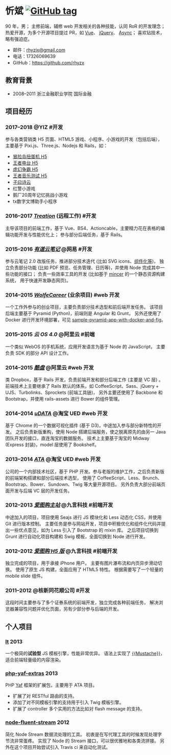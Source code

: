 # 忻斌 [![GitHub tag](https://img.shields.io/github/tag/rhyzx/rhyzx.github.io.svg)](https://github.com/rhyzx/rhyzx.github.io/tree/resume)

90 年，男；
主修前端，辅修 web 开发相关的各种技能，认同 RoR 的开发理念；
热爱开源，为多个开源项目提过 PR，如
[Vue](https://github.com/vuejs/vue/pulls?q=is%3Apr+author%3Arhyzx+is%3Aclosed)、
[jQuery](https://github.com/jquery/jquery/pull/1888)、
[Async](https://github.com/caolan/async/pull/216)；
喜欢钻技术，略有强迫症。

- 邮件：rhyzix@gmail.com
- 电话：17326069639
- GitHub：https://github.com/rhyzx


## 教育背景

- 2008–2011 浙江金融职业学院 国际金融


## 项目经历

### 2017–2018 @YIZ #开发
参与各类营销类 H5 页面、HTML5 游戏、小程序、小游戏的开发（包括后端），主要基于 Pixi.js、Three.js、Nodejs 和 Rails，如：
- [冒险岛扭蛋机 H5](http://mxd2.qq.com/cp/a20170825ndj/index.htm)
- [王者电台 H5](https://gzhcos.qq.com/h5act/wzry/index.html)
- [虚幻争霸 H5](http://ep.qq.com/cp/a20171103reservation/index.html)
- [王者音乐测试 H5](https://pvp.qq.com/cp/a20181026hearing/index.html)
- [子曰诗云](https://image.zysy.qq.com/index.html)
- 红警小游戏
- 鹅厂20周年记忆挑战小游戏
- tx数字文博助手小程序


### 2016–2017 *[Treation](https://treation.com)* (远程工作) #开发
主导该项目的前端工作，基于 Vue、BS4、Actioncable，主要精力花在表格的编辑功能开发与性能优化上；
参与部分后端任务，基于 Rails。
<!--
- 表格性能
  - 局部渲染 (non-fixed size items)
  - 组件复用 cache-for
  - lazy-reativity
- 单例编辑器
- 滚动组件
- 弹出组件套
- Store 设计迭代 (类 vuex？`observableComputed`)
-->


### 2015–2016 *[有道云笔记](https://note.youdao.com/)* @网易 #开发
参与云笔记 2.0 改版任务，推进部分技术迭代 (比如 SVG icons、[组件化等](https://speakerdeck.com/rhyzx/xie-angular-de-zui-jia-shi-jian))，
独立负责部分功能 (比如 PDF 预览、任务管理、日历等)，并使用 Node 完成其中一些功能的接口；
负责一些效率工具的开发 (比如基于 [mincer](https://github.com/nodeca/mincer) 的一个静态资源构建系统，
用于快速开发静态网页)。


### 2014–2015 *[WolfeCareer](http://wolfecareer.com/)* (业余项目) #web 开发
一个工作外参与的创业项目，主要负责部分技术选型和前后端开发任务。
该项目后端主要基于 Pyramid (Python)，前端则是 Angular 和 Grunt，
另外还使用了 Docker 进行开发环境部署，可见 [sample-pyramid-app-with-docker-and-fig](https://github.com/rhyzx/sample-pyramid-app-with-docker-and-fig)。


### 2015–2015 *云 OS 4.0* @阿里云 #前端
一个类似 WebOS 的手机系统，应用开发语言为基于 Node 的 JavaScript，
主要负责 SDK 的部分 API 设计工作。


### 2014–2015 *[酷盘](https://kanbox.com/)* @阿里云 #web 开发
类 Dropbox，基于 Rails 开发，负责前端开发和部分后端工作 (主要是 VC 层) 。
前端技术上主要继承了 Rails 默认的体系，如 CoffeeScript、Sass、jQuery + UJS、Turbolinks、Sprockets (前端工具链)，
另外主要还使用了 Backbone 和 Bootstrap，并使用 rails-assets 进行 Bower 的组件管理。


### 2014–2014 *[uDATA](http://udata.taobao.net/)* @淘宝 UED #web 开发
基于 Chrome 的一个数据可视化插件 (基于 D3)，中途加入参与部分新特性的开发。
之后负责新版重构，使用 Node 搭建后端服务，使之脱离原先的由另一 Java 团队开发的接口，直连淘宝的数据服务。
技术上主要基于淘宝的 Midway (Express 封装)，model 层使用了 Bookshelf。


### 2013–2014 *[ATA](http://atatech.org/)* @淘宝 UED #web 开发
公司的一个内部技术社区，基于 PHP 开发。参与老版的维护工作，之后负责新版的前端架构搭建和部分后端技术选型，
使用了 CoffeeScript、Less、Brunch、Bootstrap、Bower、Sundown、Twig 等大量开源项目。
另外负责大部分前端页面开发与后端 VC 层的开发任务。


### 2012–2013 *[爱图购主站](http://itugo.com/)* @九言科技 #前端开发
中途加入的项目，项目使用 Seajs 进行 JS 模块化和 Less 动态化 CSS，并使用 Git 进行版本控制。
主要任务是参与网站开发，项目中积极优化和组件化代码并提出一些优点意见，如为 Less 引入了 Bootstrap 的 mixin 库。
之后项目切换到 Grunt 进行自动化项目构建和 Swig 模板，全面切换到 Node 进行开发。


### 2012–2012 *[爱图购 H5 版](http://m.itugo.com/)* @九言科技 #前端开发
独立完成的项目，用于承接 iPhone 用户。
主要有图片瀑布流和内页异步滑动切换。
使用了原生 JS 构建，全面应用了 HTML5 特性。
根据需要写了一个轻量的 mobile slide 组件。


### 2011–2012 @核新同花顺公司 #开发
这段时间主要参与了多个证券系统的前端开发，独立完成各种前端任务，
解决浏览器兼容性问题并优化页面，另有少部分参与后端的开发。


## 个人项目

### [lt](https://github.com/rhyzx/lt) 2013
一个极简的**试验型** JS 模板引擎，性能非常优异。
语法上实现了 [{{Mustache}}](http://mustache.github.com/)，适合前端轻量级的内容渲染。


### [php-yaf-extras](https://github.com/rhyzx/php-yaf-extras) 2013
PHP [Yaf](http://php.net/manual/en/book.yaf.php) 框架的扩展包，主要用于 ATA 项目。

- 扩展了对 RESTful 路由的支持。
- 添加了对不同模板引擎的支持用于引入 Twig 模板引擎。
- 扩展了 controller 多个实用的方法比如对 flash message 的支持。


### [node-fluent-stream](https://github.com/rhyzx/node-fluent-stream) 2012

简化 Node Stream 数据流处理的工具。
初衷是在写代理工具的时候发现处理字节流非常蛋疼。
实现了 Node 的 Stream 接口，可以很优雅地和各类流拼接。
另外在这个项目开始尝试引入 Travis ci 来自动化测试。

